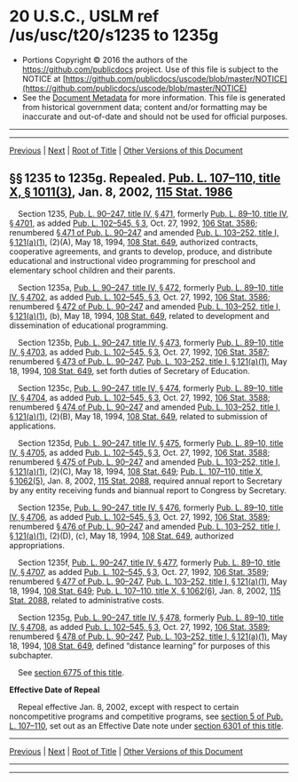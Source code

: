 ---
---

# 20 U.S.C., USLM ref /us/usc/t20/s1235 to 1235g

* Portions Copyright © 2016 the authors of the https://github.com/publicdocs project.
  Use of this file is subject to the NOTICE at [https://github.com/publicdocs/uscode/blob/master/NOTICE](https://github.com/publicdocs/uscode/blob/master/NOTICE)
* See the [Document Metadata](././../../../../..//README.md) for more information.
  This file is generated from historical government data; content and/or formatting may be inaccurate and out-of-date and should not be used for official purposes.

----------
----------

[Previous](./../../../../..//us/usc/t20/ch31/schV/m__us_usc_t20_ch31_schV.md) | [Next](./../../../../..//us/usc/t20/ch32/m__us_usc_t20_ch32.md) | [Root of Title](./../../../../../) | [Other Versions of this Document](https://publicdocs.github.io/go/links?ns=uslm&ref=%2Fus%2Fusc%2Ft20%2Fs1235+to+1235g)

## §§ 1235 to 1235g. Repealed. [Pub. L. 107–110, title X, § 1011(3)][/us/pl/107/110/s1011/3], Jan. 8, 2002, [115 Stat. 1986][/us/stat/115/1986]

    Section 1235, [Pub. L. 90–247, title IV, § 471][/us/pl/90/247/s471], formerly [Pub. L. 89–10, title IV, § 4701][/us/pl/89/10/s4701], as added [Pub. L. 102–545, § 3][/us/pl/102/545/s3], Oct. 27, 1992, [106 Stat. 3586][/us/stat/106/3586]; renumbered [§ 471 of Pub. L. 90–247][/us/pl/90/247/s471] and amended [Pub. L. 103–252, title I, § 121(a)(1)][/us/pl/103/252/s121/a/1], (2)(A), May 18, 1994, [108 Stat. 649][/us/stat/108/649], authorized contracts, cooperative agreements, and grants to develop, produce, and distribute educational and instructional video programming for preschool and elementary school children and their parents.

    Section 1235a, [Pub. L. 90–247, title IV, § 472][/us/pl/90/247/s472], formerly [Pub. L. 89–10, title IV, § 4702][/us/pl/89/10/s4702], as added [Pub. L. 102–545, § 3][/us/pl/102/545/s3], Oct. 27, 1992, [106 Stat. 3586][/us/stat/106/3586]; renumbered [§ 472 of Pub. L. 90–247][/us/pl/90/247/s472] and amended [Pub. L. 103–252, title I, § 121(a)(1)][/us/pl/103/252/s121/a/1], (b), May 18, 1994, [108 Stat. 649][/us/stat/108/649], related to development and dissemination of educational programming.

    Section 1235b, [Pub. L. 90–247, title IV, § 473][/us/pl/90/247/s473], formerly [Pub. L. 89–10, title IV, § 4703][/us/pl/89/10/s4703], as added [Pub. L. 102–545, § 3][/us/pl/102/545/s3], Oct. 27, 1992, [106 Stat. 3587][/us/stat/106/3587]; renumbered [§ 473 of Pub. L. 90–247][/us/pl/90/247/s473], [Pub. L. 103–252, title I, § 121(a)(1)][/us/pl/103/252/s121/a/1], May 18, 1994, [108 Stat. 649][/us/stat/108/649], set forth duties of Secretary of Education.

    Section 1235c, [Pub. L. 90–247, title IV, § 474][/us/pl/90/247/s474], formerly [Pub. L. 89–10, title IV, § 4704][/us/pl/89/10/s4704], as added [Pub. L. 102–545, § 3][/us/pl/102/545/s3], Oct. 27, 1992, [106 Stat. 3588][/us/stat/106/3588]; renumbered [§ 474 of Pub. L. 90–247][/us/pl/90/247/s474] and amended [Pub. L. 103–252, title I, § 121(a)(1)][/us/pl/103/252/s121/a/1], (2)(B), May 18, 1994, [108 Stat. 649][/us/stat/108/649], related to submission of applications.

    Section 1235d, [Pub. L. 90–247, title IV, § 475][/us/pl/90/247/s475], formerly [Pub. L. 89–10, title IV, § 4705][/us/pl/89/10/s4705], as added [Pub. L. 102–545, § 3][/us/pl/102/545/s3], Oct. 27, 1992, [106 Stat. 3588][/us/stat/106/3588]; renumbered [§ 475 of Pub. L. 90–247][/us/pl/90/247/s475] and amended [Pub. L. 103–252, title I, § 121(a)(1)][/us/pl/103/252/s121/a/1], (2)(C), May 18, 1994, [108 Stat. 649][/us/stat/108/649]; [Pub. L. 107–110, title X, § 1062(5)][/us/pl/107/110/s1062/5], Jan. 8, 2002, [115 Stat. 2088][/us/stat/115/2088], required annual report to Secretary by any entity receiving funds and biannual report to Congress by Secretary.

    Section 1235e, [Pub. L. 90–247, title IV, § 476][/us/pl/90/247/s476], formerly [Pub. L. 89–10, title IV, § 4706][/us/pl/89/10/s4706], as added [Pub. L. 102–545, § 3][/us/pl/102/545/s3], Oct. 27, 1992, [106 Stat. 3589][/us/stat/106/3589]; renumbered [§ 476 of Pub. L. 90–247][/us/pl/90/247/s476] and amended [Pub. L. 103–252, title I, § 121(a)(1)][/us/pl/103/252/s121/a/1], (2)(D), (c), May 18, 1994, [108 Stat. 649][/us/stat/108/649], authorized appropriations.

    Section 1235f, [Pub. L. 90–247, title IV, § 477][/us/pl/90/247/s477], formerly [Pub. L. 89–10, title IV, § 4707][/us/pl/89/10/s4707], as added [Pub. L. 102–545, § 3][/us/pl/102/545/s3], Oct. 27, 1992, [106 Stat. 3589][/us/stat/106/3589]; renumbered [§ 477 of Pub. L. 90–247][/us/pl/90/247/s477], [Pub. L. 103–252, title I, § 121(a)(1)][/us/pl/103/252/s121/a/1], May 18, 1994, [108 Stat. 649][/us/stat/108/649]; [Pub. L. 107–110, title X, § 1062(6)][/us/pl/107/110/s1062/6], Jan. 8, 2002, [115 Stat. 2088][/us/stat/115/2088], related to administrative costs.

    Section 1235g, [Pub. L. 90–247, title IV, § 478][/us/pl/90/247/s478], formerly [Pub. L. 89–10, title IV, § 4708][/us/pl/89/10/s4708], as added [Pub. L. 102–545, § 3][/us/pl/102/545/s3], Oct. 27, 1992, [106 Stat. 3589][/us/stat/106/3589]; renumbered [§ 478 of Pub. L. 90–247][/us/pl/90/247/s478], [Pub. L. 103–252, title I, § 121(a)(1)][/us/pl/103/252/s121/a/1], May 18, 1994, [108 Stat. 649][/us/stat/108/649], defined “distance learning” for purposes of this subchapter.

    See [section 6775 of this title][/us/usc/t20/s6775].

 __Effective Date of Repeal__ 

    Repeal effective Jan. 8, 2002, except with respect to certain noncompetitive programs and competitive programs, see [section 5 of Pub. L. 107–110][/us/pl/107/110/s5], set out as an Effective Date note under [section 6301 of this title][/us/usc/t20/s6301].

----------

[Previous](./../../../../..//us/usc/t20/ch31/schV/m__us_usc_t20_ch31_schV.md) | [Next](./../../../../..//us/usc/t20/ch32/m__us_usc_t20_ch32.md) | [Root of Title](./../../../../../) | [Other Versions of this Document](https://publicdocs.github.io/go/links?ns=uslm&ref=%2Fus%2Fusc%2Ft20%2Fs1235+to+1235g)

----------
----------

[/us/pl/107/110/s1011/3]: https://publicdocs.github.io/go/links?ns=uslm&ref=%2Fus%2Fpl%2F107%2F110%2Fs1011%2F3
[/us/stat/115/1986]: https://publicdocs.github.io/go/links?ns=uslm&ref=%2Fus%2Fstat%2F115%2F1986
[/us/pl/90/247/s471]: https://publicdocs.github.io/go/links?ns=uslm&ref=%2Fus%2Fpl%2F90%2F247%2Fs471
[/us/pl/89/10/s4701]: https://publicdocs.github.io/go/links?ns=uslm&ref=%2Fus%2Fpl%2F89%2F10%2Fs4701
[/us/pl/102/545/s3]: https://publicdocs.github.io/go/links?ns=uslm&ref=%2Fus%2Fpl%2F102%2F545%2Fs3
[/us/stat/106/3586]: https://publicdocs.github.io/go/links?ns=uslm&ref=%2Fus%2Fstat%2F106%2F3586
[/us/pl/90/247/s471]: https://publicdocs.github.io/go/links?ns=uslm&ref=%2Fus%2Fpl%2F90%2F247%2Fs471
[/us/pl/103/252/s121/a/1]: https://publicdocs.github.io/go/links?ns=uslm&ref=%2Fus%2Fpl%2F103%2F252%2Fs121%2Fa%2F1
[/us/stat/108/649]: https://publicdocs.github.io/go/links?ns=uslm&ref=%2Fus%2Fstat%2F108%2F649
[/us/pl/90/247/s472]: https://publicdocs.github.io/go/links?ns=uslm&ref=%2Fus%2Fpl%2F90%2F247%2Fs472
[/us/pl/89/10/s4702]: https://publicdocs.github.io/go/links?ns=uslm&ref=%2Fus%2Fpl%2F89%2F10%2Fs4702
[/us/pl/102/545/s3]: https://publicdocs.github.io/go/links?ns=uslm&ref=%2Fus%2Fpl%2F102%2F545%2Fs3
[/us/stat/106/3586]: https://publicdocs.github.io/go/links?ns=uslm&ref=%2Fus%2Fstat%2F106%2F3586
[/us/pl/90/247/s472]: https://publicdocs.github.io/go/links?ns=uslm&ref=%2Fus%2Fpl%2F90%2F247%2Fs472
[/us/pl/103/252/s121/a/1]: https://publicdocs.github.io/go/links?ns=uslm&ref=%2Fus%2Fpl%2F103%2F252%2Fs121%2Fa%2F1
[/us/stat/108/649]: https://publicdocs.github.io/go/links?ns=uslm&ref=%2Fus%2Fstat%2F108%2F649
[/us/pl/90/247/s473]: https://publicdocs.github.io/go/links?ns=uslm&ref=%2Fus%2Fpl%2F90%2F247%2Fs473
[/us/pl/89/10/s4703]: https://publicdocs.github.io/go/links?ns=uslm&ref=%2Fus%2Fpl%2F89%2F10%2Fs4703
[/us/pl/102/545/s3]: https://publicdocs.github.io/go/links?ns=uslm&ref=%2Fus%2Fpl%2F102%2F545%2Fs3
[/us/stat/106/3587]: https://publicdocs.github.io/go/links?ns=uslm&ref=%2Fus%2Fstat%2F106%2F3587
[/us/pl/90/247/s473]: https://publicdocs.github.io/go/links?ns=uslm&ref=%2Fus%2Fpl%2F90%2F247%2Fs473
[/us/pl/103/252/s121/a/1]: https://publicdocs.github.io/go/links?ns=uslm&ref=%2Fus%2Fpl%2F103%2F252%2Fs121%2Fa%2F1
[/us/stat/108/649]: https://publicdocs.github.io/go/links?ns=uslm&ref=%2Fus%2Fstat%2F108%2F649
[/us/pl/90/247/s474]: https://publicdocs.github.io/go/links?ns=uslm&ref=%2Fus%2Fpl%2F90%2F247%2Fs474
[/us/pl/89/10/s4704]: https://publicdocs.github.io/go/links?ns=uslm&ref=%2Fus%2Fpl%2F89%2F10%2Fs4704
[/us/pl/102/545/s3]: https://publicdocs.github.io/go/links?ns=uslm&ref=%2Fus%2Fpl%2F102%2F545%2Fs3
[/us/stat/106/3588]: https://publicdocs.github.io/go/links?ns=uslm&ref=%2Fus%2Fstat%2F106%2F3588
[/us/pl/90/247/s474]: https://publicdocs.github.io/go/links?ns=uslm&ref=%2Fus%2Fpl%2F90%2F247%2Fs474
[/us/pl/103/252/s121/a/1]: https://publicdocs.github.io/go/links?ns=uslm&ref=%2Fus%2Fpl%2F103%2F252%2Fs121%2Fa%2F1
[/us/stat/108/649]: https://publicdocs.github.io/go/links?ns=uslm&ref=%2Fus%2Fstat%2F108%2F649
[/us/pl/90/247/s475]: https://publicdocs.github.io/go/links?ns=uslm&ref=%2Fus%2Fpl%2F90%2F247%2Fs475
[/us/pl/89/10/s4705]: https://publicdocs.github.io/go/links?ns=uslm&ref=%2Fus%2Fpl%2F89%2F10%2Fs4705
[/us/pl/102/545/s3]: https://publicdocs.github.io/go/links?ns=uslm&ref=%2Fus%2Fpl%2F102%2F545%2Fs3
[/us/stat/106/3588]: https://publicdocs.github.io/go/links?ns=uslm&ref=%2Fus%2Fstat%2F106%2F3588
[/us/pl/90/247/s475]: https://publicdocs.github.io/go/links?ns=uslm&ref=%2Fus%2Fpl%2F90%2F247%2Fs475
[/us/pl/103/252/s121/a/1]: https://publicdocs.github.io/go/links?ns=uslm&ref=%2Fus%2Fpl%2F103%2F252%2Fs121%2Fa%2F1
[/us/stat/108/649]: https://publicdocs.github.io/go/links?ns=uslm&ref=%2Fus%2Fstat%2F108%2F649
[/us/pl/107/110/s1062/5]: https://publicdocs.github.io/go/links?ns=uslm&ref=%2Fus%2Fpl%2F107%2F110%2Fs1062%2F5
[/us/stat/115/2088]: https://publicdocs.github.io/go/links?ns=uslm&ref=%2Fus%2Fstat%2F115%2F2088
[/us/pl/90/247/s476]: https://publicdocs.github.io/go/links?ns=uslm&ref=%2Fus%2Fpl%2F90%2F247%2Fs476
[/us/pl/89/10/s4706]: https://publicdocs.github.io/go/links?ns=uslm&ref=%2Fus%2Fpl%2F89%2F10%2Fs4706
[/us/pl/102/545/s3]: https://publicdocs.github.io/go/links?ns=uslm&ref=%2Fus%2Fpl%2F102%2F545%2Fs3
[/us/stat/106/3589]: https://publicdocs.github.io/go/links?ns=uslm&ref=%2Fus%2Fstat%2F106%2F3589
[/us/pl/90/247/s476]: https://publicdocs.github.io/go/links?ns=uslm&ref=%2Fus%2Fpl%2F90%2F247%2Fs476
[/us/pl/103/252/s121/a/1]: https://publicdocs.github.io/go/links?ns=uslm&ref=%2Fus%2Fpl%2F103%2F252%2Fs121%2Fa%2F1
[/us/stat/108/649]: https://publicdocs.github.io/go/links?ns=uslm&ref=%2Fus%2Fstat%2F108%2F649
[/us/pl/90/247/s477]: https://publicdocs.github.io/go/links?ns=uslm&ref=%2Fus%2Fpl%2F90%2F247%2Fs477
[/us/pl/89/10/s4707]: https://publicdocs.github.io/go/links?ns=uslm&ref=%2Fus%2Fpl%2F89%2F10%2Fs4707
[/us/pl/102/545/s3]: https://publicdocs.github.io/go/links?ns=uslm&ref=%2Fus%2Fpl%2F102%2F545%2Fs3
[/us/stat/106/3589]: https://publicdocs.github.io/go/links?ns=uslm&ref=%2Fus%2Fstat%2F106%2F3589
[/us/pl/90/247/s477]: https://publicdocs.github.io/go/links?ns=uslm&ref=%2Fus%2Fpl%2F90%2F247%2Fs477
[/us/pl/103/252/s121/a/1]: https://publicdocs.github.io/go/links?ns=uslm&ref=%2Fus%2Fpl%2F103%2F252%2Fs121%2Fa%2F1
[/us/stat/108/649]: https://publicdocs.github.io/go/links?ns=uslm&ref=%2Fus%2Fstat%2F108%2F649
[/us/pl/107/110/s1062/6]: https://publicdocs.github.io/go/links?ns=uslm&ref=%2Fus%2Fpl%2F107%2F110%2Fs1062%2F6
[/us/stat/115/2088]: https://publicdocs.github.io/go/links?ns=uslm&ref=%2Fus%2Fstat%2F115%2F2088
[/us/pl/90/247/s478]: https://publicdocs.github.io/go/links?ns=uslm&ref=%2Fus%2Fpl%2F90%2F247%2Fs478
[/us/pl/89/10/s4708]: https://publicdocs.github.io/go/links?ns=uslm&ref=%2Fus%2Fpl%2F89%2F10%2Fs4708
[/us/pl/102/545/s3]: https://publicdocs.github.io/go/links?ns=uslm&ref=%2Fus%2Fpl%2F102%2F545%2Fs3
[/us/stat/106/3589]: https://publicdocs.github.io/go/links?ns=uslm&ref=%2Fus%2Fstat%2F106%2F3589
[/us/pl/90/247/s478]: https://publicdocs.github.io/go/links?ns=uslm&ref=%2Fus%2Fpl%2F90%2F247%2Fs478
[/us/pl/103/252/s121/a/1]: https://publicdocs.github.io/go/links?ns=uslm&ref=%2Fus%2Fpl%2F103%2F252%2Fs121%2Fa%2F1
[/us/stat/108/649]: https://publicdocs.github.io/go/links?ns=uslm&ref=%2Fus%2Fstat%2F108%2F649
[/us/usc/t20/s6775]: https://publicdocs.github.io/go/links?ns=uslm&ref=%2Fus%2Fusc%2Ft20%2Fs6775
[/us/pl/107/110/s5]: https://publicdocs.github.io/go/links?ns=uslm&ref=%2Fus%2Fpl%2F107%2F110%2Fs5
[/us/usc/t20/s6301]: https://publicdocs.github.io/go/links?ns=uslm&ref=%2Fus%2Fusc%2Ft20%2Fs6301


